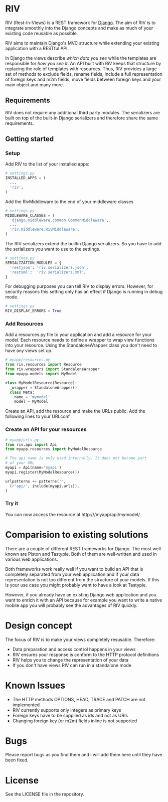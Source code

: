 # RIV #

RIV (Rest-In-Views) is a REST framework for 
[Django](http://www.djangoproject.com). The aim of RIV is to integrate
smoothly into the Django concepts and make as much of your existing
code reusable as possible.

RiV aims to maintain Django's MVC structure while extending your
existing application with a RESTful API.

In Django the views describe *which data you see* while the templates
are responsible for *how you see it*. An API built with RiV keeps that structure by
replacing the role of templates with resources. Thus, RiV provides a large set of methods
to exclude fields, rename fields, include a full representation of 
foreign keys and m2m fields, move fields between foreign keys and
your main object and many more.

## Requirements ##

RIV does not require any additional third party modules. The serializers
are built on top of the built-in Django serializers and therefore 
share the same requirements.

## Getting started ##

### Setup ###

Add RIV to the list of your installed apps:

```python
# settings.py
INSTALLED_APPS = (
  ...
  'riv',
)
```

Add the RivMiddleware to the end of your middleware classes 

```python
# settings.py
MIDDLEWARE_CLASSES = (
  'django.middleware.common.CommonMiddleware',
  ...
  'riv.middleware.RivMiddleware',
)
```

The RIV serializers extend the builtin Django serializers. So you have
to add the serializers you want to use to the settings.

```python
# settings.py
SERIALIZATION_MODULES = {
  'restjson': 'riv.serializers.json',
  'restxml':  'riv.serializers.xml',
}
```

For debugging purposes you can tell RIV to display errors. However, 
for security reasons this setting only has an effect if Django is 
running in debug mode.

```python
# settings.py
RIV_DISPLAY_ERRORS = True
```

### Add Resources ###

Add a resources.py file to your application and add a resource for your
model. Each resource needs to define a wrapper to wrap view functions
into your resource. Using the StandaloneWrapper class you don't need to
have any views set up.

```python
# myapp/resources.py
from riv.resources import Resource
from riv.wrappers import StandaloneWrapper
from myapp.models import MyModel

class MyModelResource(Resource):
  _wrapper = StandaloneWrapper()
  class Meta:
    name = 'mymodel'
    model = MyModel
```

Create an API, add the resource and make the URLs public. Add the
following lines to your URLconf

### Create an API for your resources ###

```python
# myapp/urls.py
from riv.api import Api
from myapp.resources import MyModelResource

# The api name is only used internally. It does not become part
# of your URL
myapi = Api(name='myapi')
myapi.register(MyModelResource())

urlpatterns += patterns('',
  (r'api/', include(myapi.urls)),
)
```

### Try it ###

You can now access the resource at http://<yourhost>/myapp/api/mymodel/.

# Comparision to existing solutions #

There are a couple of different REST frameworks for Django. The most
well-known are Piston and Tastypie. Both of them are well-written and
used in various web applications.

Both frameworks work really well if you want to build an API that is
completely separated from your web application and if your data
representation is not too different from the structure of your models.
If this is your use case you might probably want to have a look at 
Tastypie. 

However, if you already have an existing Django web application and you
want to enrich it with an API because for example you want to write a
native mobile app you will probably see the advantages of RIV quickly.

# Design concept #

The focus of RIV is to make your views completely resusable. Therefore:

* Data preparation and access control happens in your views
* RIV ensures your response is conform to the HTTP protocol definitions
* RIV helps you to change the representation of your data
* If you don't have views RIV can run in a standalone mode

# Known Issues #

* The HTTP methods OPTIONS, HEAD, TRACE and PATCH are not implemented
* RIV currently supports only integers as primary keys
* Foreign keys have to be supplied as ids and not as URIs
* Changing foreign key (or m2m) fields inline is not supported

# Bugs #

Please report bugs as you find them and I will add them here until they
have been fixed.

# License #

See the LICENSE file in the repository.

